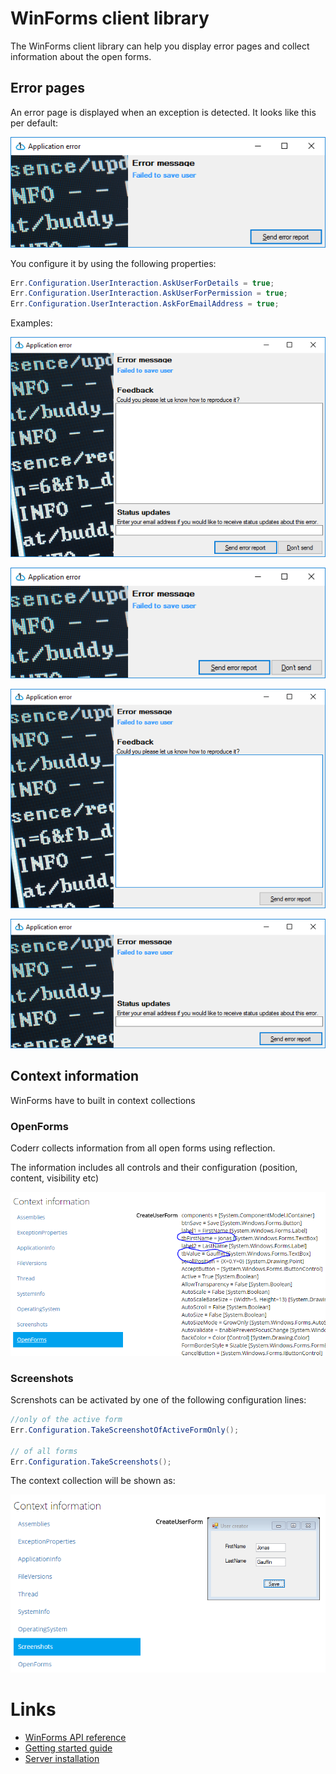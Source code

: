 WinForms client library
==========================

The WinForms client library can help you display error pages and collect information about the open forms.

## Error pages

An error page is displayed when an exception is detected. It looks like this per default:

![](winforms_error_minimal.png)

You configure it by using the following properties:

```csharp
Err.Configuration.UserInteraction.AskUserForDetails = true;
Err.Configuration.UserInteraction.AskUserForPermission = true;
Err.Configuration.UserInteraction.AskForEmailAddress = true;
```

Examples:

![all flags set](winforms_error_all.png)

![only ask for permission](winforms_error_permission.png)

![only details](winforms_error_details.png)

![only email](winforms_error_email.png)

## Context information

WinForms have to built in context collections

### OpenForms

Coderr collects information from all open forms using reflection. 

The information includes all controls and their configuration (position, content, visibility etc)

![Control content is included](winforms_open_forms.png)

### Screenshots

Screnshots can be activated by one of the following configuration lines:

```csharp
//only of the active form
Err.Configuration.TakeScreenshotOfActiveFormOnly();

// of all forms            
Err.Configuration.TakeScreenshots();
```

The context collection will be shown as:

![](winforms_screenshots.png)

# Links

* [WinForms API reference](https://coderrapp.com/docs/api/client/winforms)
* [Getting started guide](../../gettingstarted.md)
* [Server installation](https://coderrapp.com/documentation/server/installation.md)

